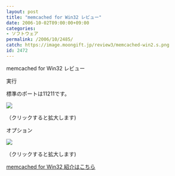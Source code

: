 ```yaml
---
layout: post
title: "memcached for Win32 レビュー"
date: 2006-10-02T09:00:00+09:00
categories:
- ソフトウェア
permalink: /2006/10/2485/
catch: https://image.moongift.jp/review3/memcached-win2.s.png
id: 2472
---
```

memcached for Win32 レビュー  
<!--more-->

実行

  

標準のポートは11211です。

  

[![](https://image.moongift.jp/review3/memcached-win1.s.png)](https://image.moongift.jp/review3/memcached-win1.png)  
  
（クリックすると拡大します)

  

オプション

  

[![](https://image.moongift.jp/review3/memcached-win2.s.png)](https://image.moongift.jp/review3/memcached-win2.png)  
  
（クリックすると拡大します)

  

[memcached for Win32 紹介はこちら](http://oss.moongift.jp/intro/i-2484.html)

